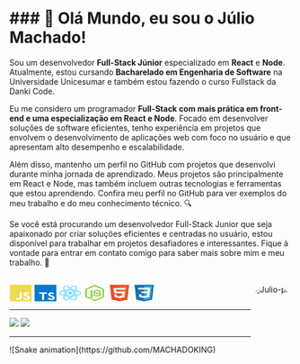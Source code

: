 <!--
### Hi there 👋

**MACHADOKING/MACHADOKING** is a ✨ _special_ ✨ repository because its `README.md` (this file) appears on your GitHub profile.

Here are some ideas to get you started:

- 🔭 I’m currently working on ...
- 🌱 I’m currently learning ...
- 👯 I’m looking to collaborate on ...
- 🤔 I’m looking for help with ...
- 💬 Ask me about ...
- 📫 How to reach me: ...
- 😄 Pronouns: ...
- ⚡ Fun fact: ...
-->

<h1>### 👋 Olá Mundo, eu sou o Júlio Machado!</h1>

<p>Sou um desenvolvedor <b>Full-Stack Júnior</b> especializado em <b>React</b> e <b>Node</b>. Atualmente, estou cursando <b>Bacharelado em Engenharia de Software</b> na Universidade Unicesumar e também estou fazendo o curso Fullstack da Danki Code.</p>

<p>Eu me considero um programador <b>Full-Stack com mais prática em front-end e uma especialização em React e Node</b>. Focado em desenvolver soluções de software eficientes, tenho experiência em projetos que envolvem o desenvolvimento de aplicações web com foco no usuário e que apresentam alto desempenho e escalabilidade.</p>

<p>Além disso, mantenho um perfil no GitHub com projetos que desenvolvi durante minha jornada de aprendizado. Meus projetos são principalmente em React e Node, mas também incluem outras tecnologias e ferramentas que estou aprendendo. Confira meu perfil no GitHub para ver exemplos do meu trabalho e do meu conhecimento técnico. 🔍</p>

<p>Se você está procurando um desenvolvedor Full-Stack Junior que seja apaixonado por criar soluções eficientes e centradas no usuário, estou disponível para trabalhar em projetos desafiadores e interessantes. Fique à vontade para entrar em contato comigo para saber mais sobre mim e meu trabalho. 📩</p>

<div style="display: inline_block"><br>
  <img align="center" alt="Julio-Js" height="30" width="40" src="https://raw.githubusercontent.com/devicons/devicon/master/icons/javascript/javascript-plain.svg">
  <img align="center" alt="Julio-Ts" height="30" width="40" src="https://raw.githubusercontent.com/devicons/devicon/master/icons/typescript/typescript-plain.svg">
  <img align="center" alt="Julio-React" height="30" width="40" src="https://raw.githubusercontent.com/devicons/devicon/master/icons/react/react-original.svg">
  <img align="center" alt="Julio-Node" height="30" width="40" src="https://raw.githubusercontent.com/devicons/devicon/master/icons/nodejs/nodejs-original.svg">
  <img align="center" alt="Julio-HTML" height="30" width="40" src="https://raw.githubusercontent.com/devicons/devicon/master/icons/html5/html5-original.svg">
  <img align="center" alt="Julio-CSS" height="30" width="40" src="https://raw.githubusercontent.com/devicons/devicon/master/icons/css3/css3-original.svg">
  <img align="right" alt="Julio-pic" height="150" style="border-radius:50px;" src="">
</div>
<hr>
<div>
<a href = "mailto:jsmacbusiness@gmail.com"><img src="https://img.shields.io/badge/-Gmail-%23333?style=for-the-badge&logo=gmail&logoColor=white" target="_blank"></a>
  <a href="https://www.linkedin.com/in/j%C3%BAlio-machado-a6164a1b5/" target="_blank"><img src="https://img.shields.io/badge/-LinkedIn-%230077B5?style=for-the-badge&logo=linkedin&logoColor=white" target="_blank"></a>
</div>
<hr>
![Snake animation](https://github.com/MACHADOKING)
